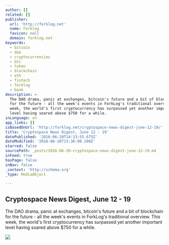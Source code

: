 ```yaml
---
author: []
related: []
publisher:
  url: 'http://forklog.net'
  name: Forklog
  favicon: null
  domain: forklog.net
keywords:
  - bitcoin
  - dao
  - cryptocurrencies
  - btc
  - token
  - blockchain
  - eth
  - fintech
  - forklog
  - bank
description: >-
  The DAO drama, panic at exchanges, bitcoin's future and a bit of blockchain
  for the future - all the week's events in ForkLog's traditional overview. This
  week, the world's first cryptocurrency has surpassed yet another important
  level having soared above $750 for a while.
inLanguage: en
app_links: []
isBasedOnUrl: 'http://forklog.net/cryptospace-news-digest-june-12-19/'
title: 'Cryptospace News Digest, June 12 - 19'
datePublished: '2016-06-20T14:13:55.675Z'
dateModified: '2016-06-20T13:36:00.200Z'
starred: false
sourcePath: _posts/2016-06-20-cryptospace-news-digest-june-12-19.md
inFeed: true
hasPage: false
inNav: false
_context: 'http://schema.org'
_type: MediaObject

---
```

<article style=""><h1>Cryptospace News Digest, June 12 - 19</h1><p>The DAO drama, panic at exchanges, bitcoin's future and a bit of blockchain for the future - all the week's events in ForkLog's traditional overview. This week, the world's first cryptocurrency has surpassed yet another important level having soared above $750 for a while.</p><img src="http://forklog.net/wp-content/uploads/2016/06/bitcoindigest01.png" /></article>